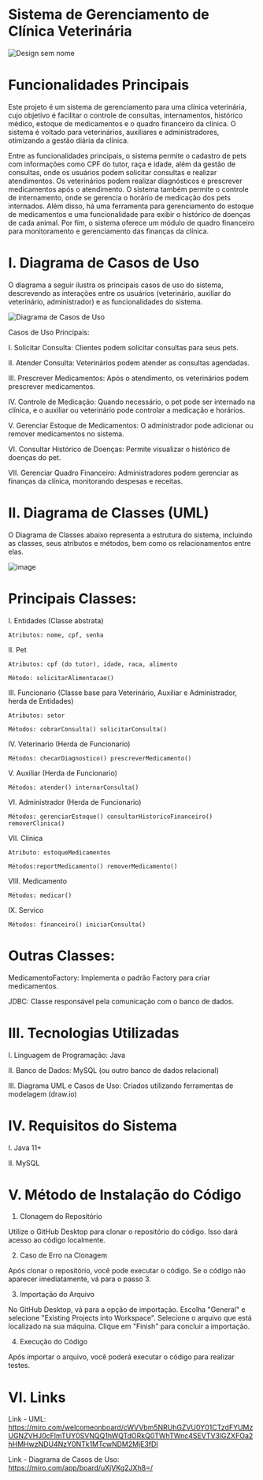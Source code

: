# Sistema de Gerenciamento de Clínica Veterinária
![Design sem nome](https://github.com/user-attachments/assets/9a47f6dc-c898-47d3-bafc-8b8125252681)


# Funcionalidades Principais
Este projeto é um sistema de gerenciamento para uma clínica veterinária, cujo objetivo é facilitar o controle de consultas, internamentos, histórico médico, estoque de medicamentos e o quadro financeiro da clínica. O sistema é voltado para veterinários, auxiliares e administradores, otimizando a gestão diária da clínica.

Entre as funcionalidades principais, o sistema permite o cadastro de pets com informações como CPF do tutor, raça e idade, além da gestão de consultas, onde os usuários podem solicitar consultas e realizar atendimentos. Os veterinários podem realizar diagnósticos e prescrever medicamentos após o atendimento. O sistema também permite o controle de internamento, onde se gerencia o horário de medicação dos pets internados. Além disso, há uma ferramenta para gerenciamento do estoque de medicamentos e uma funcionalidade para exibir o histórico de doenças de cada animal. Por fim, o sistema oferece um módulo de quadro financeiro para monitoramento e gerenciamento das finanças da clínica.

# I. Diagrama de Casos de Uso
O diagrama a seguir ilustra os principais casos de uso do sistema, descrevendo as interações entre os usuários (veterinário, auxiliar do veterinário, administrador) e as funcionalidades do sistema.

![Diagrama de Casos de Uso](https://github.com/user-attachments/assets/2b2da7db-3c9e-44fa-8ecd-11b10aff7324)

Casos de Uso Principais:

I. Solicitar Consulta: Clientes podem solicitar consultas para seus pets.

II. Atender Consulta: Veterinários podem atender as consultas agendadas.

III. Prescrever Medicamentos: Após o atendimento, os veterinários podem prescrever medicamentos.

IV. Controle de Medicação: Quando necessário, o pet pode ser internado na clínica, e o auxiliar ou veterinário pode controlar a medicação e horários.

V. Gerenciar Estoque de Medicamentos: O administrador pode adicionar ou remover medicamentos no sistema.

VI. Consultar Histórico de Doenças: Permite visualizar o histórico de doenças do pet.

VII. Gerenciar Quadro Financeiro: Administradores podem gerenciar as finanças da clínica, monitorando despesas e receitas.

# II. Diagrama de Classes (UML)
O Diagrama de Classes abaixo representa a estrutura do sistema, incluindo as classes, seus atributos e métodos, bem como os relacionamentos entre elas.

![image](https://github.com/user-attachments/assets/0c0e2f6e-3875-47b6-bd5c-ddfe7beafcf8)

# Principais Classes:
I. Entidades (Classe abstrata)

    Atributos: nome, cpf, senha

II. Pet

    Atributos: cpf (do tutor), idade, raca, alimento

    Método: solicitarAlimentacao()

III. Funcionario (Classe base para Veterinário, Auxiliar e Administrador, herda de Entidades)

    Atributos: setor

    Métodos: cobrarConsulta() solicitarConsulta()

IV. Veterinario (Herda de Funcionario)

    Métodos: checarDiagnostico() prescreverMedicamento()

V. Auxiliar (Herda de Funcionario)

    Métodos: atender() internarConsulta()


VI. Administrador (Herda de Funcionario)

    Métodos: gerenciarEstoque() consultarHistoricoFinanceiro() removerClinica()

VII. Clinica

    Atributo: estoqueMedicamentos

    Métodos:reportMedicamento() removerMedicamento()

VIII. Medicamento

    Métodos: medicar()


IX. Servico

    Métodos: financeiro() iniciarConsulta()

# Outras Classes:

MedicamentoFactory: Implementa o padrão Factory para criar medicamentos.

JDBC: Classe responsável pela comunicação com o banco de dados.

# III. Tecnologias Utilizadas
I. Linguagem de Programação: Java

II. Banco de Dados: MySQL (ou outro banco de dados relacional)

III. Diagrama UML e Casos de Uso: Criados utilizando ferramentas de modelagem (draw.io)

# IV. Requisitos do Sistema
I. Java 11+

II. MySQL

# V. Método de Instalação do Código
1. Clonagem do Repositório
   
Utilize o GitHub Desktop para clonar o repositório do código. Isso dará acesso ao código localmente.

2. Caso de Erro na Clonagem
   
Após clonar o repositório, você pode executar o código. Se o código não aparecer imediatamente, vá para o passo 3.

3. Importação do Arquivo
   
No GitHub Desktop, vá para a opção de importação. Escolha "General" e selecione "Existing Projects into Workspace". Selecione o arquivo que está localizado na sua máquina. Clique em "Finish" para concluir a importação.

4. Execução do Código
   
Após importar o arquivo, você poderá executar o código para realizar testes.

# VI. Links
Link - UML:
https://miro.com/welcomeonboard/cWVVbm5NRUhGZVU0Y01CTzdFYUMzUGNZVHJ0cFlmTUY0SVNQQ1hWQTdORkQ0TWhTWnc4SEVTV3lGZXFOa2hHMHwzNDU4NzY0NTk1MTcwNDM2MjE3fDI

Link - Diagrama de Casos de Uso:
https://miro.com/app/board/uXjVKg2JXh8=/


